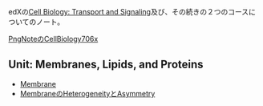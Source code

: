edXの[Cell Biology: Transport and Signaling](https://www.edx.org/course/cell-biology-transport)及び、その続きの２つのコースについてのノート。

[PngNoteのCellBiology706x](https://karino2.github.io/ImageGallery/CellBiology706x.html#lg=1&slide=0)

## Unit: Membranes, Lipids, and Proteins

- [Membrane](Membrane.md)
- [MembraneのHeterogeneityとAsymmetry](MembraneのHeterogeneityとAsymmetry.md)